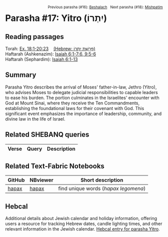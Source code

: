 <span style="float: right;"><sup>Previous parasha (#16): <a href="../16%20-%20Beshalach">Beshalach</a> &nbsp;&nbsp;Next parasha (#18): <a href="../18%20-%20Mishpatim">Mishpatim</a></sup></span>

# Parasha #17: Yitro (יִתְרוֹ)

## Reading passages

Torah: [Ex. 18:1-20:23](https://www.stepbible.org/?q=version=NASB2020|reference=Ex.18:1-20:23&options=HNVUG) &nbsp;&nbsp; [(Hebrew: פָּרָשַׁת יִתְרוֹ)](https://tikkun.io/#/p/yitro)<br>
Haftarah (Ashkenazim): [Isaiah 6:1-7:6, 9:5-6](https://www.stepbible.org/?q=version=NASB2020|reference=Is.6:1-7;9:5-6&options=HNVUG)<br>
Haftarah (Sephardim): [Isaiah 6:1-13](https://www.stepbible.org/?q=version=NASB2020|reference=Is.6:1-13&options=HNVUG)

## Summary

Parasha Yitro describes the arrival of Moses' father-in-law, Jethro (Yitro), who advises Moses to delegate judicial responsibilities to capable leaders to ease his burden. The portion culminates in the Israelites' encounter with God at Mount Sinai, where they receive the Ten Commandments, establishing the foundational laws for their covenant with God. This significant event emphasizes the importance of leadership, community, and divine law in the life of Israel.

## Related SHEBANQ queries

Verse | Query | Description
--- | --- | ---

## Related Text-Fabric Notebooks

GitHub | NBviewer | Short description
---|---|---
[hapax](hapax.ipynb) | [hapax](https://nbviewer.org/github/tonyjurg/Parashot/blob/main/WeeklyParasha/17%20-%20Yitro/hapax.ipynb)| find unique words (*hapax legomena*)


## Hebcal

Additional details about Jewish calendar and holiday information, offering users a resource for tracking Hebrew dates, candle lighting times, and other relevant information in the Jewish calendar. [Hebcal entry for parasha Yitro](https://www.hebcal.com/sedrot/yitro).

